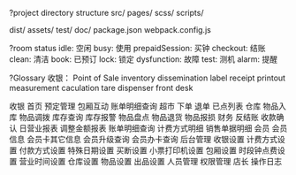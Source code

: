 ?project directory structure
src/
  pages/
  scss/
  scripts/

dist/
assets/
test/
doc/
package.json
webpack.config.js


?room status
idle: 空闲
busy: 使用
prepaidSession: 买钟
checkout: 结账
clean: 清洁
book: 已预订
lock: 锁定
dysfunction: 故障
test: 测机
alarm: 提醒




?Glossary
收银：
Point of Sale
inventory
dissemination
label
receipt
printout
measurement
caculation
tare
dispenser
front desk


收银
  首页
  预定管理
  包厢互动
  账单明细查询
超市
  下单
  退单
  已点列表
仓库
  物品入库
  物品调拨
  库存查询
  库存报警
  物品盘点
  物品退货
  物品报损
财务
  反结账
  收款确认
  日营业报表
  调整金额报表
  账单明细查询
  计费方式明细
  销售单据明细
会员
  会员信息
  会员卡其它信息
  会员升级查询
  会员办卡查询
后台管理
  收银设置
  计费方式设置
  付款方式设置
  特殊日期设置
  买断设置
  小票打印机设置
  包厢设置
  时段钟点费设置
  营业时间设置
  仓库设置
  物品设置
  出品设置
  人员管理
  权限管理
店长
  操作日志
